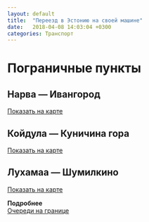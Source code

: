 ```yaml
---
layout: default
title:  "Переезд в Эстонию на своей машине"
date:   2018-04-08 14:03:04 +0300
categories: Транспорт
---
```


# Пограничные пункты

## Нарва — Ивангород

[Показать на карте](https://www.google.com/maps/place/59%C2%B022'35.8%22N+28%C2%B012'16.0%22E/@59.3766204,28.2000586,16z/data=!3m1!4b1!4m6!3m5!1s0x0:0x0!7e2!8m2!3d59.3766209!4d28.2044356?hl=en)

## Койдула — Куничина гора

[Показать на карте](https://www.google.com/maps/place/57%C2%B050'02.6%22N+27%C2%B035'46.8%22E/@57.8340574,27.5919466,16z/data=!3m1!4b1!4m6!3m5!1s0x0:0x0!7e2!8m2!3d57.8340582!4d27.5963235?hl=en)

## Лухамаа — Шумилкино

[Показать на карте](https://www.google.com/maps/place/57%C2%B038'36.0%22N+27%C2%B022'50.9%22E/@57.6433334,27.3764276,16z/data=!3m1!4b1!4m6!3m5!1s0x0:0x0!7e2!8m2!3d57.6433335!4d27.3808047?hl=en)

**Подробнее**  
[Очереди на границе](https://www.eestipiir.ee/yphis/borderQueueInfo.action)
